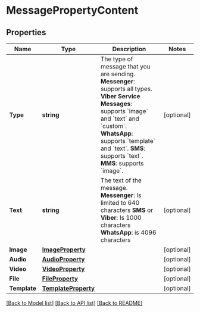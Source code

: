 # MessagePropertyContent

## Properties
Name | Type | Description | Notes
------------ | ------------- | ------------- | -------------
**Type** | **string** | The type of message that you are sending.  **Messenger**: supports all types.  **Viber Service Messages**: supports &#x60;image&#x60; and &#x60;text&#x60; and &#x60;custom&#x60;.  **WhatsApp**: supports &#x60;template&#x60; and &#x60;text&#x60;.  **SMS**: supports &#x60;text&#x60;.  **MMS**: supports &#x60;image&#x60;.  | [optional] 
**Text** | **string** | The text of the message.  **Messenger**: Is limited to 640 characters  **SMS** or **Viber**: Is 1000 characters  **WhatsApp**: is 4096 characters  | [optional] 
**Image** | [**ImageProperty**](ImageProperty.md) |  | [optional] 
**Audio** | [**AudioProperty**](AudioProperty.md) |  | [optional] 
**Video** | [**VideoProperty**](VideoProperty.md) |  | [optional] 
**File** | [**FileProperty**](FileProperty.md) |  | [optional] 
**Template** | [**TemplateProperty**](TemplateProperty.md) |  | [optional] 

[[Back to Model list]](../README.md#documentation-for-models) [[Back to API list]](../README.md#documentation-for-api-endpoints) [[Back to README]](../README.md)


